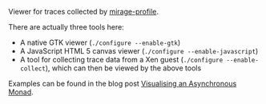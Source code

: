 Viewer for traces collected by [mirage-profile][].

There are actually three tools here:

* A native GTK viewer (`./configure --enable-gtk`)
* A JavaScript HTML 5 canvas viewer (`./configure --enable-javascript`)
* A tool for collecting trace data from a Xen guest (`./configure --enable-collect`), which can then be viewed by the above tools

Examples can be found in the blog post [Visualising an Asynchronous Monad](http://roscidus.com/blog/blog/2014/10/27/visualising-an-asynchronous-monad/).

[mirage-profile]: https://github.com/mirage/mirage-profile
